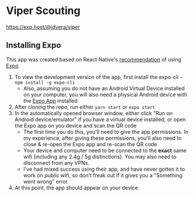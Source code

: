 # Viper Scouting

https://exp.host/@jdvera/viper

## Installing Expo
This app was created based on React Native's [recommendation](https://facebook.github.io/react-native/docs/getting-started.html) of using [Expo](https://docs.expo.io/versions/latest/).
1. To view the development version of the app, first install the expo-cli - `npm install -g expo-cli`
   * Also, assuming you do not have an Android Virtual Device installed on your computer, you will also need a physical Android device with the [Expo App](https://play.google.com/store/apps/details?id=host.exp.exponent&hl=en_US) installed
2. After cloning the repo, run either `yarn start` or `expo start`
3. In the automatically opened browser window, either click "Run on Android device/emulator" if you have a virtual device installed, or open the Expo app on you device and scan the QR code
   * The first time you do this, you'll need to give the app permissions.  In my experience, after giving these permissions, you'll also need to close & re-open the Expo app and re-scan the QR code
   * Your device and computer need to be connected to the **exact** same wifi (including any 2.4g / 5g distinctions).  You may also need to disconnect from any VPNs.
   * I've had mixed success using their app, and have never gotten it to work on public wifi, so don't freak out if it gives you a "Something went wrong" error
4. At this point, the app should appear on your device
